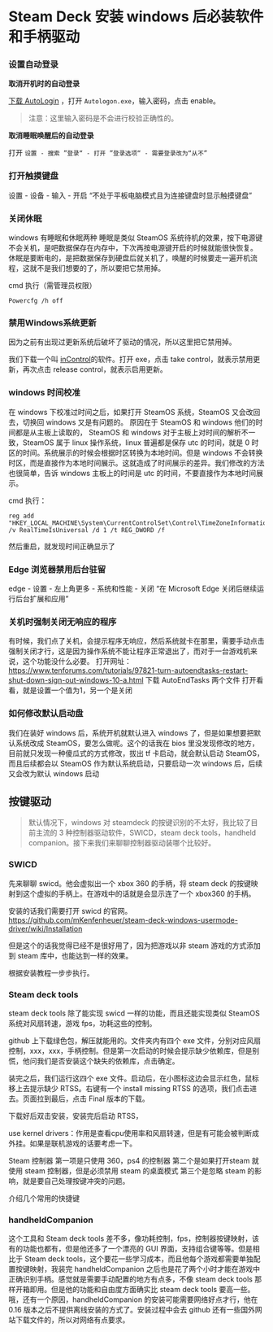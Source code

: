 # Steam Deck 安装 windows 后必装软件和手柄驱动

<!-- #### windows 装到 tf 卡的弊端
如果经常使用 windows 的话，还是建议装在 ssd 硬盘上，因为操作系统会有比较多的随机读写，tf 卡的小文件的读写性能不太好，会有卡顿，而且频繁读写也容易造成 tf 卡损坏。 -->

<!-- hello，大家好，今天我们来聊聊给 Steamdeck 装好 windows 之后，那我们可以做哪些配置，可以让他更接近一台完美的 windows 掌机呢？毕竟折腾这些可比玩游戏有意思多了。对吧。话不多说，直接开始吧。 -->

### 设置自动登录

<!-- 如果你有给账号设置过密码的话，那么每次开机或者睡眠模式唤醒后都需要登录，这个我们可以把它设置为自动登录，更符合掌机的使用习惯。 -->
**取消开机时的自动登录**

[下载 AutoLogin](https://learn.microsoft.com/en-us/sysinternals/downloads/autologon) ，打开 `Autologon.exe`，输入密码，点击 enable。

> 注意：这里输入密码是不会进行校验正确性的。

**取消睡眠唤醒后的自动登录**

打开 `设置 - 搜索 ”登录“ - 打开 ”登录选项“ - 需要登录改为“从不”`

### 打开触摸键盘

设置 - 设备 - 输入 - 开启 “不处于平板电脑模式且为连接键盘时显示触摸键盘”

### 关闭休眠
windows 有睡眠和休眠两种
睡眠是类似 SteamOS 系统待机的效果，按下电源键不会关机，是吧数据保存在内存中，下次再按电源键开启的时候就能很快恢复。
休眠是要断电的，是把数据保存到硬盘后就关机了，唤醒的时候要走一遍开机流程，这就不是我们想要的了，所以要把它禁用掉。

cmd 执行（需管理员权限）
```
Powercfg /h off
```

### 禁用Windows系统更新

因为之前有出现过更新系统后破坏了驱动的情况，所以这里把它禁用掉。

我们下载一个叫 [inControl](https://www.softpedia.com/get/Tweak/System-Tweak/Gibson-InControl.shtml)的软件。打开 exe，点击 take control，就表示禁用更新，再次点击 release control，就表示启用更新。

### windows 时间校准
在 windows 下校准过时间之后，如果打开 SteamOS 系统，SteamOS 又会改回去，切换回 windows 又是有问题的。
原因在于 SteamOS 和 windows 他们的时间都是从主板上读取的， SteamOS 和 windows 对于主板上对时间的解析不一致，SteamOS 属于 linux 操作系统，linux 普遍都是保存 utc 的时间，就是 0 时区的时间。系统展示的时候会根据时区转换为本地时间。但是 windows 不会转换时区，而是直接作为本地时间展示。这就造成了时间展示的差异。我们修改的方法也很简单，告诉 windows 主板上的时间是 utc 的时间，不要直接作为本地时间展示。

cmd 执行：
```
reg add "HKEY_LOCAL_MACHINE\System\CurrentControlSet\Control\TimeZoneInformation" /v RealTimeIsUniversal /d 1 /t REG_DWORD /f
```

然后重启，就发现时间正确显示了

### Edge 浏览器禁用后台驻留
edge - 设置 - 左上角更多 - 系统和性能 - 关闭 “在 Microsoft Edge 关闭后继续运行后台扩展和应用”

### 关机时强制关闭无响应的程序

有时候，我们点了关机，会提示程序无响应，然后系统就卡在那里，需要手动点击强制关闭才行，这是因为操作系统不能让程序正常退出了，而对于一台游戏机来说，这个功能没什么必要。
打开网址：https://www.tenforums.com/tutorials/97821-turn-autoendtasks-restart-shut-down-sign-out-windows-10-a.html
下载 AutoEndTasks 两个文件
打开看看，就是设置一个值为1，另一个是关闭


### 如何修改默认启动盘
我们在装好 windows 后，系统开机就默认进入 windows 了，但是如果想要把默认系统改成 SteamOS，要怎么做呢。这个的话我在 bios 里没发现修改的地方，目前就只发现一种傻瓜式的方式修改，拔出 tf 卡启动，就会默认启动 SteamOS，而且后续都会以 SteamOS 作为默认系统启动，只要启动一次 windows 后，后续又会改为默认 windows 启动


## 按键驱动

> 默认情况下，windows 对 steamdeck 的按键识别的不太好，我比较了目前主流的 3 种控制器驱动软件，SWICD，steam deck tools，handheld companion。接下来我们来聊聊控制器驱动装哪个比较好。


### SWICD
先来聊聊 swicd。他会虚拟出一个 xbox 360 的手柄，将 steam deck 的按键映射到这个虚拟的手柄上。在游戏中的话就是会显示连了一个 xbox360 的手柄。

安装的话我们需要打开 swicd 的官网。https://github.com/mKenfenheuer/steam-deck-windows-usermode-driver/wiki/Installation

但是这个的话我觉得已经不是很好用了，因为把游戏以非 steam 游戏的方式添加到 steam 库中，也能达到一样的效果。


根据安装教程一步步执行。


### Steam deck tools

steam deck tools 除了能实现 swicd 一样的功能，而且还能实现类似 SteamOS 系统对风扇转速，游戏 fps，功耗这些的控制。

github 上下载绿色包，解压就能用的。文件夹内有四个 exe 文件，分别对应风扇控制，xxx，xxx，手柄控制。但是第一次启动的时候会提示缺少依赖库，但是别慌，他问我们是否安装这个缺失的依赖库，点击确定。

装完之后，我们运行这四个 exe 文件。启动后，在小图标这边会显示红色，鼠标移上去提示缺少 RTSS。右键有一个 install missing RTSS 的选项，我们点击进去。页面拉到最后，点击 Final 版本的下载。

下载好后双击安装，安装完后启动 RTSS，

use kernel drivers：作用是查看cpu使用率和风扇转速，但是有可能会被判断成外挂。如果是联机游戏的话要考虑一下。


Steam 控制器
第一项是只使用 360，ps4 的控制器
第二个是如果打开steam 就使用 steam 控制器，但是必须禁用 steam 的桌面模式
第三个是忽略 steam 的影响，就是要自己处理按键冲突的问题。

介绍几个常用的快捷键

### handheldCompanion

这个工具和 Steam deck tools 差不多，像功耗控制，fps，控制器按键映射，该有的功能也都有，但是他还多了一个漂亮的 GUI 界面，支持组合键等等。但是相比于 Steam deck tools，这个要花一些学习成本，而且他每个游戏都需要单独配置按键映射，我装完 handheldCompanion 之后也是花了两个小时才能在游戏中正确识别手柄。感觉就是需要手动配置的地方有点多，不像 steam deck tools 那样开箱即用。但是他的功能和自由度方面确实比 steam deck tools 要高一些。哦，还有一个原因，handheldCompanion 的安装可能需要网络好点才行，他在 0.16 版本之后不提供离线安装的方式了。安装过程中会去 github 还有一些国外网站下载文件的，所以对网络有点要求。

